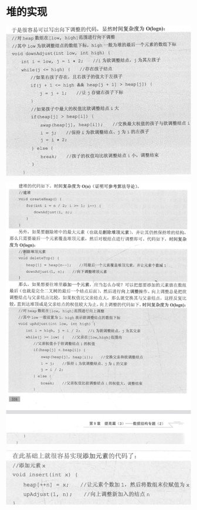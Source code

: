 # 堆的实现

![image-20230827145706296](./assets/image-20230827145706296.png)

![image-20230827145750372](./assets/image-20230827145750372.png)

![image-20230827145800913](./assets/image-20230827145800913.png)